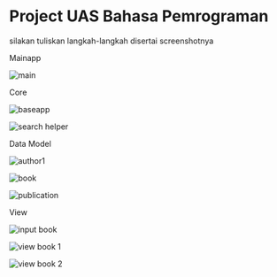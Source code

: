 # Project UAS Bahasa Pemrograman
silakan tuliskan langkah-langkah disertai screenshotnya

Mainapp

![main](https://user-images.githubusercontent.com/56390857/72662606-a9788f80-3a1b-11ea-8420-e078fed15aec.JPG)

Core


![baseapp](https://user-images.githubusercontent.com/56390857/72662648-27d53180-3a1c-11ea-8c32-2043c4e859ac.JPG)

![search helper](https://user-images.githubusercontent.com/56390857/72662654-328fc680-3a1c-11ea-9f1b-797ba86fc5d8.JPG)

Data Model


![author1](https://user-images.githubusercontent.com/56390857/72662669-518e5880-3a1c-11ea-889c-817210a70eda.JPG)

![book](https://user-images.githubusercontent.com/56390857/72662670-518e5880-3a1c-11ea-8809-d31d3e468d44.JPG)

![publication](https://user-images.githubusercontent.com/56390857/72662671-518e5880-3a1c-11ea-9e30-bb331852c9f0.JPG)


View



![input book](https://user-images.githubusercontent.com/56390857/72662682-771b6200-3a1c-11ea-9425-a1f21343fa87.JPG)

![view book 1](https://user-images.githubusercontent.com/56390857/72662683-771b6200-3a1c-11ea-8e2f-393f609a3441.JPG)

![view book 2](https://user-images.githubusercontent.com/56390857/72662684-77b3f880-3a1c-11ea-98fa-d63517a992b0.JPG)
